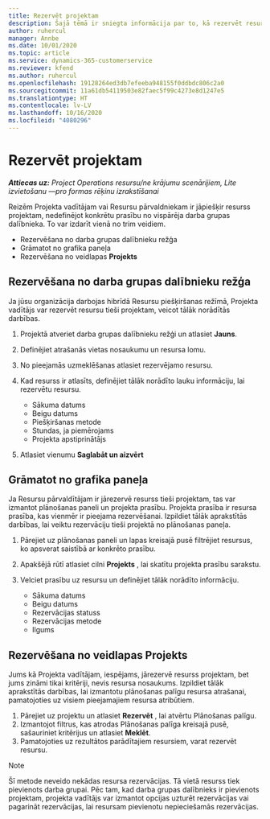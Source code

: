 ```yaml
---
title: Rezervēt projektam
description: Šajā tēmā ir sniegta informācija par to, kā rezervēt resursu projektā.
author: ruhercul
manager: Annbe
ms.date: 10/01/2020
ms.topic: article
ms.service: dynamics-365-customerservice
ms.reviewer: kfend
ms.author: ruhercul
ms.openlocfilehash: 19128264ed3db7efeeba948155f0ddbdc806c2a0
ms.sourcegitcommit: 11a61db54119503e82faec5f99c4273e8d1247e5
ms.translationtype: HT
ms.contentlocale: lv-LV
ms.lasthandoff: 10/16/2020
ms.locfileid: "4080296"
---
```

# <a name="book-to-a-project"></a>Rezervēt projektam

_**Attiecas uz:** Project Operations resursu/ne krājumu scenārijiem, Lite izvietošanu —pro formas rēķinu izrakstīšanai_

Reizēm Projekta vadītājam vai Resursu pārvaldniekam ir jāpiešķir resurss projektam, nedefinējot konkrētu prasību no vispārēja darba grupas dalībnieka. To var izdarīt vienā no trim veidiem.

- Rezervēšana no darba grupas dalībnieku režģa
- Grāmatot no grafika paneļa
- Rezervēšana no veidlapas **Projekts**

## <a name="book-from-the-team-member-grid"></a>Rezervēšana no darba grupas dalībnieku režģa

Ja jūsu organizācija darbojas hibrīdā Resursu piešķiršanas režīmā, Projekta vadītājs var rezervēt resursu tieši projektam, veicot tālāk norādītās darbības.

1. Projektā atveriet darba grupas dalībnieku režģi un atlasiet **Jauns**.
2. Definējiet atrašanās vietas nosaukumu un resursa lomu.
3. No pieejamās uzmeklēšanas atlasiet rezervējamo resursu.
4. Kad resurss ir atlasīts, definējiet tālāk norādīto lauku informāciju, lai rezervētu resursu.

    - Sākuma datums
    - Beigu datums
    - Piešķiršanas metode
    - Stundas, ja piemērojams
    - Projekta apstiprinātājs

6. Atlasiet vienumu **Saglabāt un aizvērt**

## <a name="book-from-the-schedule-board"></a>Grāmatot no grafika paneļa

Ja Resursu pārvaldītājam ir jārezervē resurss tieši projektam, tas var izmantot plānošanas paneli un projekta prasību. Projekta prasība ir resursa prasība, kas vienmēr ir pieejama rezervēšanai. Izpildiet tālāk aprakstītās darbības, lai veiktu rezervāciju tieši projektā no plānošanas paneļa.

1. Pārejiet uz plānošanas paneli un lapas kreisajā pusē filtrējiet resursus, ko apsverat saistībā ar konkrēto prasību.
2. Apakšējā rūtī atlasiet cilni **Projekts** , lai skatītu projekta prasību sarakstu.
3. Velciet prasību uz resursu un definējiet tālāk norādīto informāciju.

    - Sākuma datums
    - Beigu datums
    - Rezervācijas statuss
    - Rezervācijas metode
    - Ilgums

## <a name="book-from-the-project-form"></a>Rezervēšana no veidlapas Projekts

Jums kā Projekta vadītājam, iespējams, jārezervē resurss projektam, bet jums zināmi tikai kritēriji, nevis resursa nosaukums. Izpildiet tālāk aprakstītās darbības, lai izmantotu plānošanas palīgu resursa atrašanai, pamatojoties uz visiem pieejamajiem resursa atribūtiem. 

1. Pārejiet uz projektu un atlasiet **Rezervēt** , lai atvērtu Plānošanas palīgu.
2. Izmantojot filtrus, kas atrodas Plānošanas palīga kreisajā pusē, sašauriniet kritērijus un atlasiet **Meklēt**.
3. Pamatojoties uz rezultātos parādītajiem resursiem, varat rezervēt resursu.

> [!NOTE]
> Šī metode neveido nekādas resursa rezervācijas. Tā vietā resurss tiek pievienots darba grupai. Pēc tam, kad darba grupas dalībnieks ir pievienots projektam, projekta vadītājs var izmantot opcijas uzturēt rezervācijas vai pagarināt rezervācijas, lai resursam pievienotu nepieciešamās rezervācijas.
